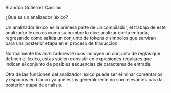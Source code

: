 Brandon Gutierrez Casillas

¿Que es un analizador léxico?

Un analizador lexico es la primera parte de un compilador, el trabajo de este analizador lexico es como su nombre lo dice analizar cierta entrada, regresando como salida un conjunto de tokens o simbolos que serviran para una posterior etapa en el proceso de traduccion.

Normalmente los analizadores lexicos incluyen un conjunto de reglas que definen el lexico, estas suelen consistir en expresiones regulares que indican el conjunto de posibles secuencias de caracteres de entrada.

Otra de las funciones del analizador lexico puede ser eliminar comentarios y espacios en blanco ya que estos generalmente no son relevantes para la posterior etapa de analisis.
